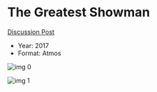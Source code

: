 # The Greatest Showman

[Discussion Post](https://www.avsforum.com/threads/bass-eq-for-filtered-movies.2995212/post-56618096)

* Year: 2017
* Format: Atmos

![img 0](https://i.imgur.com/yAwfGyJ.jpg)

![img 1](https://i.imgur.com/p0naNwJ.png)

